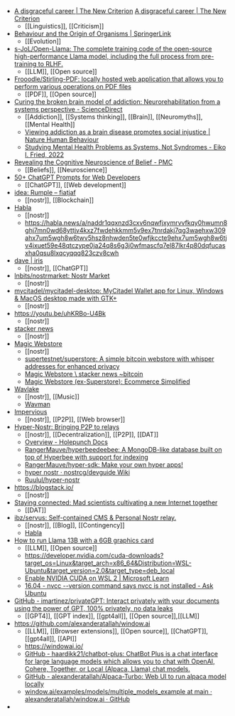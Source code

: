 - [A disgraceful career | The New Criterion](https://newcriterion.com/issues/2004/9/a-disgraceful-career)
  [A disgraceful career | The New Criterion](https://newcriterion.com/issues/2004/9/a-disgraceful-career)
	- [[Linguistics]], [[Criticism]]
- [Behaviour and the Origin of Organisms | SpringerLink](https://link.springer.com/article/10.1007/s11084-023-09635-0)
	- [[Evolution]]
- [s-JoL/Open-Llama: The complete training code of the open-source high-performance Llama model, including the full process from pre-training to RLHF.](https://github.com/s-JoL/Open-Llama)
	- [[LLM]], [[Open source]]
- [Frooodle/Stirling-PDF: locally hosted web application that allows you to perform various operations on PDF files](https://github.com/Frooodle/Stirling-PDF)
	- [[PDF]], [[Open source]]
- [Curing the broken brain model of addiction: Neurorehabilitation from a systems perspective - ScienceDirect](https://www.sciencedirect.com/science/article/pii/S0306460320307322)
	- [[Addiction]], [[Systems thinking]], [[Brain]], [[Neuromyths]], [[Mental Health]]
	- [Viewing addiction as a brain disease promotes social injustice | Nature Human Behaviour](https://www.nature.com/articles/s41562-017-0055)
	- [Studying Mental Health Problems as Systems, Not Syndromes - Eiko I. Fried, 2022](https://journals.sagepub.com/doi/10.1177/09637214221114089)
- [Revealing the Cognitive Neuroscience of Belief - PMC](https://www.ncbi.nlm.nih.gov/pmc/articles/PMC9339788/)
	- [[Beliefs]], [[Neuroscience]]
- [50+ ChatGPT Prompts for Web Developers](https://www.builder.io/blog/ai-prompts-for-web-developers-chatgpt)
	- [[ChatGPT]], [[Web development]]
- [idea: Rumple – fiatjaf](https://fiatjaf.com/rumple.html)
	- [[nostr]], [[Blockchain]]
- [Habla](https://habla.news/)
	- [[nostr]]
	- https://habla.news/a/naddr1qqxnzd3cxv6nqwfjxymrvvfkqy0hwumn8ghj7mn0wd68yttjv4kxz7fwdehkkmm5v9ex7tnrdakj7qg3waehxw309ahx7um5wgh8w6twv5hsz8nhwden5te0wfjkccte9ehx7um5wgh8w6tjv4jxuet59e48qtczype0ja24q8s6g3j0wfmascfq7el87lkr4p80dqfucasxha0qsu8lxqcyqqq823czv8cwh
- [dave | iris](https://iris.to/gpt3@jb55.com)
	- [[nostr]], [[ChatGPT]]
- [lnbits/nostrmarket: Nostr Market](https://github.com/lnbits/nostrmarket#nostr-market)
	- [[nostr]]
- [mycitadel/mycitadel-desktop: MyCitadel Wallet app for Linux, Windows & MacOS desktop made with GTK+](https://github.com/mycitadel/mycitadel-desktop)
	- [[nostr]]
- https://youtu.be/uhKRBo-U4Bk
	- [[nostr]]
- [stacker news](https://stacker.news/)
	- [[nostr]]
- [Magic Webstore](https://magicwebstore.xyz/onboard.html)
	- [[nostr]]
	- [supertestnet/superstore: A simple bitcoin webstore with whisper addresses for enhanced privacy](https://github.com/supertestnet/superstore)
	- [Magic Webstore \ stacker news ~bitcoin](https://stacker.news/items/177667)
	- [Magic Webstore (ex-Superstore): Ecommerce Simplified](https://www.nobsbitcoin.com/magic-webstore/)
- [Wavlake](https://www.wavlake.com/)
	- [[nostr]], [[Music]]
	- [Wavman](https://www.wavman.app/)
- [Impervious](https://www.impervious.ai/)
	- [[nostr]], [[P2P]], [[Web browser]]
- [Hyper-Nostr: Bringing P2P to relays](https://blogstack.io/naddr1qqyxzv34xg6kzep3qy28wumn8ghj7un9d3shjtnyv9kh2uewd9hsygx4ksg8gqh23g3hr8uv0lzhul4t5679fe7zmf3t8ycqyp7p26tc7ypsgqqqw4rs3zmjue)
	- [[nostr]], [[Decentralization]], [[P2P]], [[DAT]]
	- [Overview - Holepunch Docs](https://docs.holepunch.to/)
	- [RangerMauve/hyperbeedeebee: A MongoDB-like database built on top of Hyperbee with support for indexing](https://github.com/RangerMauve/hyperbeedeebee)
	- [RangerMauve/hyper-sdk: Make your own hyper apps!](https://github.com/rangermauve/hyper-sdk)
	- [hyper nostr · nostrcg/devguide Wiki](https://github.com/nostrcg/devguide/wiki/hyper-nostr)
	- [Ruulul/hyper-nostr](https://github.com/Ruulul/hyper-nostr)
- https://blogstack.io/
	- [[nostr]]
- [Staying connected: Mad scientists cultivating a new Internet together](https://blog.dat-ecosystem.org/staying-connected/)
	- [[DAT]]
- [ibz/servus: Self-contained CMS & Personal Nostr relay.](https://github.com/ibz/servus)
	- [[nostr]], [[Blog]], [[Contingency]]
	- [Habla](https://habla.news/)
- [How to run Llama 13B with a 6GB graphics card](https://gist.github.com/rain-1/8cc12b4b334052a21af8029aa9c4fafc)
	- [[LLM]], [[Open source]]
	- https://developer.nvidia.com/cuda-downloads?target_os=Linux&target_arch=x86_64&Distribution=WSL-Ubuntu&target_version=2.0&target_type=deb_local
	- [Enable NVIDIA CUDA on WSL 2 | Microsoft Learn](https://learn.microsoft.com/en-us/windows/ai/directml/gpu-cuda-in-wsl)
	- [16.04 - nvcc --version command says nvcc is not installed - Ask Ubuntu](https://askubuntu.com/questions/885610/nvcc-version-command-says-nvcc-is-not-installed)
- [GitHub - imartinez/privateGPT: Interact privately with your documents using the power of GPT, 100% privately, no data leaks](https://github.com/imartinez/privateGPT)
	- [[GPT4]], [[GPT index]], [[gpt4all]], [[Open source]],[[LLM]]
- https://github.com/alexanderatallah/window.ai
	- [[LLM]], [[Browser extensions]], [[Open source]], [[ChatGPT]], [[gpt4all]], [[API]]
	- https://windowai.io/
	- [GitHub - haardikk21/chatbot-plus: ChatBot Plus is a chat interface for large language models which allows you to chat with OpenAI, Cohere, Together, or Local (Alpaca, Llama) chat models.](https://github.com/haardikk21/chatbot-plus)
	- [GitHub - alexanderatallah/Alpaca-Turbo: Web UI to run alpaca model locally](https://github.com/alexanderatallah/Alpaca-Turbo#using-the-api)
	- [window.ai/examples/models/multiple_models_example at main · alexanderatallah/window.ai · GitHub](https://github.com/alexanderatallah/window.ai/tree/main/examples/models/multiple_models_example)
-